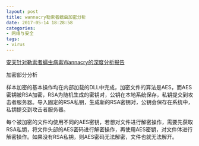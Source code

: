 ```yaml
---
layout: post
title: wannacry勒索者蠕虫加密分析
date: 2017-05-14 18:28:58
categories:
- 网络与安全
tags:
- virus
---
```


[安天针对勒索者蠕虫病毒Wannacry的深度分析报告](http://www.263fj.com/news/notice/antian-wannacry/)

加密部分分析

样本加密的基本操作均在内部加载的DLL中完成，加密文件的算法是AES，而AES密钥被RSA加密，RSA为随机生成的密钥对，公钥在本地系统保存，私钥提交到攻击者服务器。导入固定的RSA私钥，生成新的RSA密钥对，公钥会保存在系统中，私钥提交到攻击者服务器。

每个被加密的文件均使用不同的AES密钥，若想对文件进行解密操作，需要先获取RSA私钥，将文件头部的AES密码进行解密操作，再使用AES密钥，对文件体进行解密操作。如果没有RSA私钥，则AES密码无法解密，文件也就无法解开。
